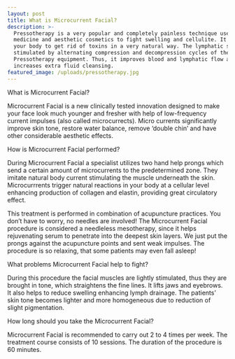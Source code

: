 ```yaml
---
layout: post
title: What is Microcurrent Facial?
description: >-
  Pressotherapy is a very popular and completely painless technique used in
  medicine and aesthetic cosmetics to fight swelling and cellulite. It helps
  your body to get rid of toxins in a very natural way. The lymphatic system is
  stimulated by alternating compression and decompression cycles of the
  Pressotherapy equipment. Thus, it improves blood and lymphatic flow and
  increases extra fluid cleansing.
featured_image: /uploads/pressotherapy.jpg
---
```


What is Microcurrent Facial?

Microcurrent Facial is a new clinically tested innovation designed to make your face look much younger and fresher with help of low-frequency current impulses (also called microcurrects). Micro currents significantly improve skin tone, restore water balance, remove ‘double chin’ and have other considerable aesthetic effects.

How is Microcurrent Facial performed?

During Microcurrent Facial a specialist utilizes two hand help prongs which send a certain amount of microcurrents to the predetermined zone. They imitate natural body current stimulating the muscle underneath the skin. Microcurrrents trigger natural reactions in your body at a cellular level enhancing production of collagen and elastin, providing great circulatory effect.

This treatment is performed in combination of acupuncture practices. You don’t have to worry, no needles are involved! The Microcurrent Facial procedure is considered a needleless mesotherapy, since it helps rejuvenating serum to penetrate into the deepest skin layers. We just put the prongs against the acupuncture points and sent weak impulses. The procedure is so relaxing, that some patients may even fall asleep!

What problems Microcurrent Facial help to fight?

During this procedure the facial muscles are lightly stimulated, thus they are brought in tone, which straightens the fine lines. It lifts jaws and eyebrows. It also helps to reduce swelling enhancing lymph drainage. The patients’ skin tone becomes lighter and more homogeneous due to reduction of slight pigmentation.

How long should you take the Microcurrent Facial?

Microcurrent Facial is recommended to carry out 2 to 4 times per week. The treatment course consists of 10 sessions. The duration of the procedure is 60 minutes.

<br>&nbsp;